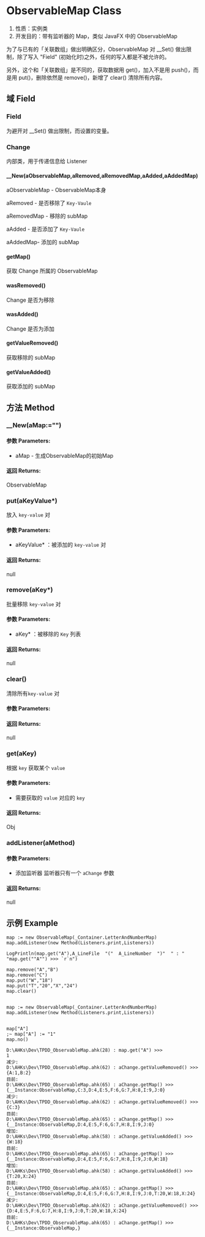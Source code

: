 # ObservableMap Class

1.  性质：实例类
2.	开发目的：带有监听器的 Map，类似 JavaFX 中的 ObservableMap

为了与已有的「关联数组」做出明确区分，ObservableMap 对 __Set() 做出限制，除了写入 "Field" (初始化时)之外，任何的写入都是不被允许的。

另外，这个和「关联数组」是不同的，获取数据用 get()，加入不是用 push()，而是用 put()，删除依然是 remove()，新增了 clear() 清除所有内容。

## 域 Field

### Field

为避开对 __Set() 做出限制，而设置的变量。

### Change

内部类，用于传递信息给 Listener

#### __New(aObservableMap,aRemoved,aRemovedMap,aAdded,aAddedMap)

aObservableMap - ObservableMap本身

aRemoved - 是否移除了 `Key-Vaule` 

aRemovedMap - 移除的 subMap

aAdded - 是否添加了 `Key-Vaule` 

aAddedMap- 添加的 subMap

#### getMap()

获取 Change 所属的 ObservableMap

#### wasRemoved()

Change 是否为移除

#### wasAdded()

Change 是否为添加

#### getValueRemoved()

获取移除的 subMap

#### getValueAdded()

获取添加的 subMap

## 方法 Method
### __New(aMap:="")

#### 参数 Parameters: 

- aMap - 生成ObservableMap的初始Map

#### 返回 Returns: 

ObservableMap
### put(aKeyValue*)
放入 `key-value` 对

#### 参数 Parameters: 

- aKeyValue* ：被添加的 `key-value` 对

#### 返回 Returns: 

null
### remove(aKey*)

批量移除 `key-value` 对

#### 参数 Parameters: 

- aKey* ：被移除的 `Key` 列表

#### 返回 Returns: 

null
### clear()

清除所有`key-value` 对

#### 参数 Parameters: 

#### 返回 Returns: 

null
### get(aKey)

根据 `key` 获取某个 `value`

#### 参数 Parameters: 

- 需要获取的 `value` 对应的 `key` 

#### 返回 Returns: 

Obj
### addListener(aMethod)

#### 参数 Parameters: 

- 添加监听器
  监听器只有一个 `aChange` 参数

#### 返回 Returns: 

null

## 示例 Example

```AutoHotKey
map := new ObservableMap(_Container.LetterAndNumberMap)
map.addListener(new Method(Listeners.print,Listeners))

LogPrintln(map.get("A"),A_LineFile  "("  A_LineNumber  ")"  " : " "map.get(""A"") >>> `r`n")

map.remove("A","B")
map.remove("C")
map.put("W","18")
map.put("T","20","X","24")
map.clear()


map := new ObservableMap(_Container.LetterAndNumberMap)
map.addListener(new Method(Listeners.print,Listeners))


map["A"]
;~ map["A"] := "1"
map.no()
```



```AutoHotKey
D:\AHKs\Dev\TPDD_ObservableMap.ahk(28) : map.get("A") >>> 
1
减少:
D:\AHKs\Dev\TPDD_ObservableMap.ahk(62) : aChange.getValueRemoved() >>> 
{A:1,B:2}
目前:
D:\AHKs\Dev\TPDD_ObservableMap.ahk(65) : aChange.getMap() >>> 
{__Instance:ObservableMap,C:3,D:4,E:5,F:6,G:7,H:8,I:9,J:0}
减少:
D:\AHKs\Dev\TPDD_ObservableMap.ahk(62) : aChange.getValueRemoved() >>> 
{C:3}
目前:
D:\AHKs\Dev\TPDD_ObservableMap.ahk(65) : aChange.getMap() >>> 
{__Instance:ObservableMap,D:4,E:5,F:6,G:7,H:8,I:9,J:0}
增加:
D:\AHKs\Dev\TPDD_ObservableMap.ahk(58) : aChange.getValueAdded() >>> 
{W:18}
目前:
D:\AHKs\Dev\TPDD_ObservableMap.ahk(65) : aChange.getMap() >>> 
{__Instance:ObservableMap,D:4,E:5,F:6,G:7,H:8,I:9,J:0,W:18}
增加:
D:\AHKs\Dev\TPDD_ObservableMap.ahk(58) : aChange.getValueAdded() >>> 
{T:20,X:24}
目前:
D:\AHKs\Dev\TPDD_ObservableMap.ahk(65) : aChange.getMap() >>> 
{__Instance:ObservableMap,D:4,E:5,F:6,G:7,H:8,I:9,J:0,T:20,W:18,X:24}
减少:
D:\AHKs\Dev\TPDD_ObservableMap.ahk(62) : aChange.getValueRemoved() >>> 
{D:4,E:5,F:6,G:7,H:8,I:9,J:0,T:20,W:18,X:24}
目前:
D:\AHKs\Dev\TPDD_ObservableMap.ahk(65) : aChange.getMap() >>> 
{__Instance:ObservableMap,}
```

